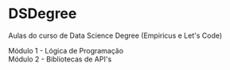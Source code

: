 # DSDegree
Aulas do curso de Data Science Degree (Empiricus e Let's Code)

Módulo 1 - Lógica de Programação   
Módulo 2 - Bibliotecas de API's
